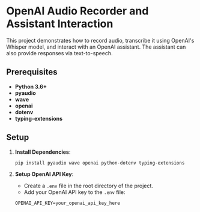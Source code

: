 # OpenAI Audio Recorder and Assistant Interaction

This project demonstrates how to record audio, transcribe it using OpenAI's Whisper model, and interact with an OpenAI assistant. The assistant can also provide responses via text-to-speech.

## Prerequisites

- **Python 3.6+**
- **pyaudio**
- **wave**
- **openai**
- **dotenv**
- **typing-extensions**

## Setup

1. **Install Dependencies**:

    ```sh
    pip install pyaudio wave openai python-dotenv typing-extensions
    ```

2. **Setup OpenAI API Key**:

    - Create a `.env` file in the root directory of the project.
    - Add your OpenAI API key to the `.env` file:

    ```plaintext
    OPENAI_API_KEY=your_openai_api_key_here
    ```


